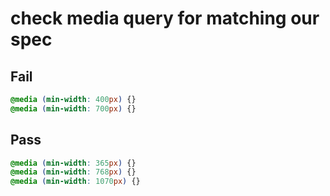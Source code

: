 # check media query for matching our spec

## Fail

```scss
@media (min-width: 400px) {}
@media (min-width: 700px) {}
```

## Pass

```scss
@media (min-width: 365px) {}
@media (min-width: 768px) {}
@media (min-width: 1070px) {}
```
